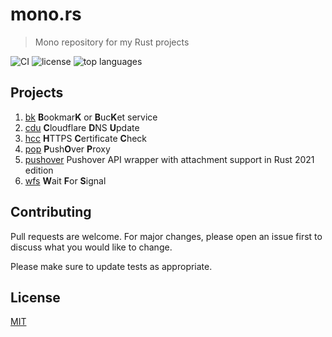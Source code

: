 # mono.rs

> Mono repository for my Rust projects

![CI](https://img.shields.io/github/workflow/status/henry40408/mono-rs/CI?style=flat-square) ![license](https://img.shields.io/github/license/henry40408/mono-rs?style=flat-square) ![top languages](https://img.shields.io/github/languages/top/henry40408/mono-rs?style=flat-square)

## Projects

1. [bk](bk/README.md) **B**ookmar**K** or **B**uc**K**et service
2. [cdu](cdu/README.md) **C**loudflare **D**NS **U**pdate
3. [hcc](hcc/README.md) **H**TTPS **C**ertificate **C**heck
4. [pop](pop/README.md) **P**ush**O**ver **P**roxy
5. [pushover](pushover/README.md) Pushover API wrapper with attachment support in Rust 2021 edition
6. [wfs](wfs/README.md) **W**ait **F**or **S**ignal

## Contributing

Pull requests are welcome. For major changes, please open an issue first to discuss what you would like to change.

Please make sure to update tests as appropriate.

## License

[MIT](https://choosealicense.com/licenses/mit/)

